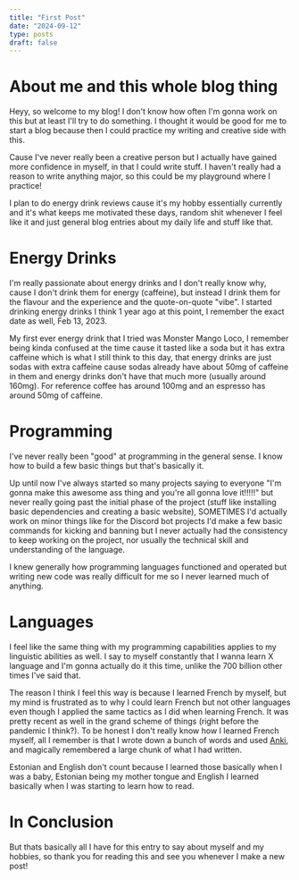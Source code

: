 ```yaml
---
title: "First Post"
date: "2024-09-12"
type: posts
draft: false
---
```


# About me and this whole blog thing
Heyy, so welcome to my blog! I don't know how often I'm gonna work on this but at least I'll try to do something. I thought it would be good for me to start a blog because then I could practice my writing and creative side with this.

Cause I've never really been a creative person but I actually have gained more confidence in myself, in that I could write stuff. I haven't really had a reason to write anything major, so this could be my playground where I practice!

I plan to do energy drink reviews cause it's my hobby essentially currently and it's what keeps me motivated these days, random shit whenever I feel like it and just general blog entries about my daily life and stuff like that.

# Energy Drinks
I'm really passionate about energy drinks and I don't really know why, cause I don't drink them for energy (caffeine), but instead I drink them for the flavour and the experience and the quote-on-quote "vibe". I started drinking energy drinks I think 1 year ago at this point, I remember the exact date as well, Feb 13, 2023.

My first ever energy drink that I tried was Monster Mango Loco, I remember being kinda confused at the time cause it tasted like a soda but it has extra caffeine which is what I still think to this day, that energy drinks are just sodas with extra caffeine cause sodas already have about 50mg of caffeine in them and energy drinks don't have that much more (usually around 160mg). For reference coffee has around 100mg and an espresso has around 50mg of caffeine.

# Programming
I've never really been "good" at programming in the general sense. I know how to build a few basic things but that's basically it.

Up until now I've always started so many projects saying to everyone "I'm gonna make this awesome ass thing and you're all gonna love it!!!!!" but never really going past the initial phase of the project (stuff like installing basic dependencies and creating a basic website), SOMETIMES I'd actually work on minor things like for the Discord bot projects I'd make a few basic commands for kicking and banning but I never actually had the consistency to keep working on the project, nor usually the technical skill and understanding of the language.

I knew generally how programming languages functioned and operated but writing new code was really difficult for me so I never learned much of anything.

# Languages
I feel like the same thing with my programming capabilities applies to my linguistic abilities as well. I say to myself constantly that I wanna learn X language and I'm gonna actually do it this time, unlike the 700 billion other times I've said that.

The reason I think I feel this way is because I learned French by myself, but my mind is frustrated as to why I could learn French but not other languages even though I applied the same tactics as I did when learning French. It was pretty recent as well in the grand scheme of things (right before the pandemic I think?). To be honest I don't really know how I learned French myself, all I remember is that I wrote down a bunch of words and used [Anki](https://apps.ankiweb.net/), and magically remembered a large chunk of what I had written.

Estonian and English don't count because I learned those basically when I was a baby, Estonian being my mother tongue and English I learned basically when I was starting to learn how to read.

# In Conclusion
But thats basically all I have for this entry to say about myself and my hobbies, so thank you for reading this and see you whenever I make a new post!

